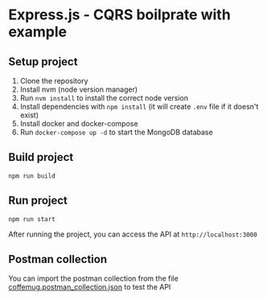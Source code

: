 # Express.js - CQRS boilprate with example

## Setup project

1. Clone the repository
2. Install nvm (node version manager) 
3. Run `nvm install` to install the correct node version
4. Install dependencies with `npm install` (it will create `.env` file if it doesn't exist)
5. Install docker and docker-compose
6. Run `docker-compose up -d` to start the MongoDB database

## Build project

```shell
npm run build
```

## Run project

```shell
npm run start
```

After running the project, you can access the API at `http://localhost:3000`

## Postman collection

You can import the postman collection from the file [coffemug.postman_collection.json](docs/coffemug.postman_collection.json) to test the API

